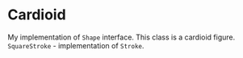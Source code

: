 # Cardioid

My implementation of `Shape` interface. This class is a cardioid figure. `SquareStroke` - implementation of `Stroke`.
